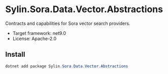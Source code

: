 # Sylin.Sora.Data.Vector.Abstractions

Contracts and capabilities for Sora vector search providers.

- Target framework: net9.0
- License: Apache-2.0

## Install

```powershell
dotnet add package Sylin.Sora.Data.Vector.Abstractions
```

